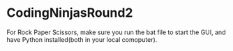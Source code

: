 # CodingNinjasRound2

For Rock Paper Scissors, make sure you run the bat file to start the GUI, and have Python installed(both in your local comoputer).
